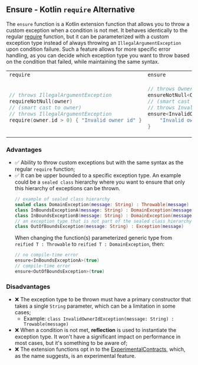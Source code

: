 ## Ensure - Kotlin `require` Alternative

The `ensure` function is a Kotlin extension function that allows you to throw a custom exception when a condition is not
met. It behaves identically to the regular [require](https://kotlinlang.org/api/latest/jvm/stdlib/kotlin/require.html)
function,
but it can be parameterized with a custom exception type instead of always throwing an `IllegalArgumentException` upon
condition failure. Such a feature allows for more specific error handling,
as you can decide which exception type you want to throw based on the condition that failed, while maintaining the same syntax.

<table>
<tr>
<td> <code>require</code> </td> <td> <code>ensure</code> </td>
</tr>
<tr>
<td>

```kotlin
// throws IllegalArgumentException
requireNotNull(owner)
// (smart cast to owner)
// throws IllegalArgumentException
require(owner.id > 0) { "Invalid owner id" }
```

</td>
<td>

```kotlin
// throws OwnerNotFoundException
ensureNotNull<OwnerNotFoundException>(owner)
// (smart cast to owner)
// throws InvalidOwnerIdException
ensure<InvalidOwnerIdException>(owner.id > 0) {
    "Invalid owner id"
}
```

</td>
</tr>
</table>

### Advantages

- ✅ Ability to throw custom exceptions but with the same syntax as the regular `require` function;
- ✅ It can be upper bounded to a specific exception type. An example could be a `sealed class` hierarchy where you want
  to ensure that only this hierarchy of exceptions can be thrown.
  ```kotlin
  // example of sealed class hierarchy
  sealed class DomainException(message: String) : Throwable(message)
  class InBoundsExceptionA(message: String) : DomainException(message)
  class InBoundsExceptionB(message: String) : DomainException(message)
  // an exception type that is not part of the sealed class hierarchy 
  class OutOfBoundsException(message: String) : Exception(message)
  ```
  When changing the function(s)
  parameterized generic type from `reified T : Throwable` to `reified T : DomainException`, then:
  ```kotlin
  // no compile-time error
  ensure<InBoundsExceptionA>(true)
  // compile-time error
  ensure<OutOfBoundsException>(true)
  ```

### Disadvantages

- ❌ The exception type to be thrown must have a primary constructor that takes a single `String` parameter, which can be
  a limitation in some cases;
    - Example: `class InvalidOwnerIdException(message: String) : Trowable(message)`
- ❌ When a condition is not met, **reflection** is used to instantiate the exception type.
  It won't have a significant impact on performance in most cases, but it's something to be aware of;
- ❌ The extension functions opt in to
  the [ExperimentalContracts](https://kotlinlang.org/api/latest/jvm/stdlib/kotlin.contracts/-experimental-contracts/),
  which, as the name suggests, is an experimental feature.